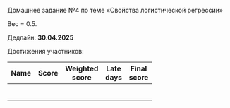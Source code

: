 Домашнее задание №4 по теме «Свойства логистической регрессии»

Вес = 0.5.

Дедлайн: **30.04.2025**


Достижения участников:

| Name | Score | Weighted<br>score | Late<br>days | Final<br>score |
| ---- | ----- | ----------------- | ------------ | -------------- |
|      |       |                   |              |                |
|      |       |                   |              |                |
|      |       |                   |              |                |
|      |       |                   |              |                |
|      |       |                   |              |                |
|      |       |                   |              |                |
